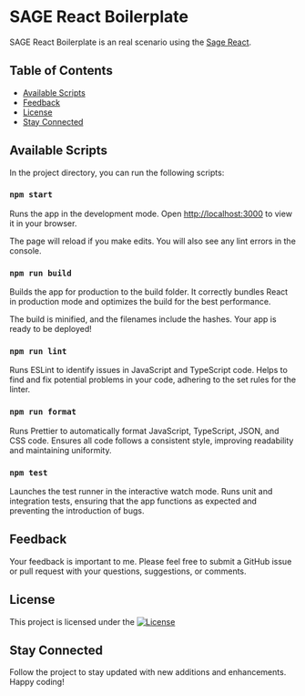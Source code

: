 # SAGE React Boilerplate

SAGE React Boilerplate is an real scenario using the [Sage React](https://github.com/gabrielrabreu/SAGE_React).

## Table of Contents

- [Available Scripts](#available-scripts)
- [Feedback](#feedback)
- [License](#license)
- [Stay Connected](#stay-connected)

## Available Scripts

In the project directory, you can run the following scripts:

### `npm start`

Runs the app in the development mode.
Open <http://localhost:3000> to view it in your browser.

The page will reload if you make edits.
You will also see any lint errors in the console.

### `npm run build`

Builds the app for production to the build folder.
It correctly bundles React in production mode and optimizes the build for the best performance.

The build is minified, and the filenames include the hashes.
Your app is ready to be deployed!

### `npm run lint`

Runs ESLint to identify issues in JavaScript and TypeScript code.
Helps to find and fix potential problems in your code, adhering to the set rules for the linter.

### `npm run format`

Runs Prettier to automatically format JavaScript, TypeScript, JSON, and CSS code.
Ensures all code follows a consistent style, improving readability and maintaining uniformity.

### `npm test`

Launches the test runner in the interactive watch mode.
Runs unit and integration tests, ensuring that the app functions as expected and preventing the introduction of bugs.

## Feedback

Your feedback is important to me. Please feel free to submit a GitHub issue or pull request with your questions, suggestions, or comments.

## License

This project is licensed under the [![License](https://img.shields.io/badge/License-Apache%202.0-blue.svg)](http://www.apache.org/licenses/LICENSE-2.0)

## Stay Connected

Follow the project to stay updated with new additions and enhancements. Happy coding!
